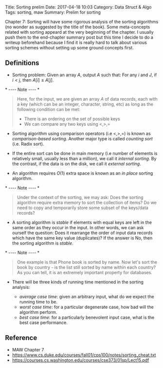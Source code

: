 Title: Sorting prelim
Date: 2017-04-18 10:03
Category: Data Struct & Algo
Tags: sorting, maw
Summary: Prelim for sorting

Chapter 7: Sorting will have some rigorous analysis of the sorting algorithms
(no wonder as suggested by the title of the book). Some meta-concepts related with
sorting appeard at the very beginning of the chapter. I usually push them to the
end-chapter summary post but this time I decide to do a writeup beforehand because 
I find it is really hard to talk about various sorting schemes without setting up some
ground concepts first.

## Definitions

- Sorting problem: Given an array $A$, output $A$ such that: 
  For any $i$ and $J$, if $i < j$, then $A[i] \le A[j]$.

\* ---- Note ---- *

> Here, for the input, we are given an array $A$ of data records, each with
> a key (which can be an integer, character, string, etc) as long as the following
> condition can be met:
> - There is an ordering on the set of possible keys
> - We can compare any two keys using $<, >, =$

- Sorting algorithm using comparison operators (i.e $<, >, =$) is known as
*comparison-based sorting*. Another major type is called *counting sort* (i.e. Radix sort).

- If the entire sort can be done in main memory (i.e number of elements is relatively small, usually less than a million), we call it *internal sorting*. By the contrast,
if the data is on the disk, we call it *external sorting*.

- An algorithm requires $O(1)$ extra space is known as an *in place* sorting algorithm.

\* ---- Note ---- *

> Under the context of the sorting, we may ask: Does the sorting algorithm require extra
> memory to sort the collection of items? Do we need to copy and temporarily store some 
> subset of the keys/data records?

- A sorting algorithm is *stable* if elements with equal keys are left in the same
order as they occur in the input. In other words, we can ask ourself the question:
Does it rearrange the order of input data records which have the same key value
(duplicates)? If the answer is No, then the sorting algorithm is *stable*.

\* ---- Note ---- *

> One example is that Phone book is sorted by name. Now let's sort the book by country -
> is the list still sorted by name within each country? As you can tell, it is 
> an extremely important property for databases.

- There will be three kinds of running time mentioned in the sorting analysis:

  - *average case time*: given an arbitrary input, what do we expect the running time
  to be.
  - *worst case time*: for a particular degenerate case, how bad will the algorithm
  perform.
  - *best case time*: for a particularly benevolent input case, what is the best case 
  performance.

## Reference

- MAW Chapter 7
- https://www.cs.duke.edu/courses/fall01/cps100/notes/sorting_cheat.txt
- https://courses.cs.washington.edu/courses/cse373/01sp/Lect15.pdf
